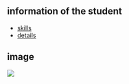 ## information of the student
- [skills](skills.md)
- [details](../mark_down/contants/details.md) 

## image 
![](https://tint.creativemarket.com/DZcnZJ5NxNZMqYpuFBMhV5XKP8avMmgWANEeQvLhGxA/width:180/height:120/gravity:nowe/rt:fill-down/el:1/czM6Ly9maWxlcy5jcmVhdGl2ZW1hcmtldC5jb20vaW1hZ2VzL3NjcmVlbnNob3RzL3Byb2R1Y3RzLzQ2NS80NjU0LzQ2NTQzNDgvZHBzaWhxcXBta3R1dXhnbHdlYmgxdHhqaTVhaWd2czRqYmw0N2tnb2ZqbWh0amh6em04cXpnNmhmcHVsNjZ1ZS1vLmpwZw?1714168402)